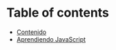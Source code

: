 # Table of contents

* [Contenido](README.md)
* [Aprendiendo JavaScript](aprendiendo-javascript.md)
